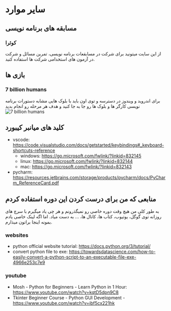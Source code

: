 # سایر موارد
## مسابقه های برنامه نویسی
### کوئرا
از این سایت میتونید برای شرکت در مسابقعات برنامه نویسی، تمرین مسائل و شرکت در آزمون های استخدامی شرکت ها استفاده کنید.
## بازی ها
### 7 billion humans
برای اندروید و ویندوز در دسترسه و توی اون باید با بلوک هایی مشابه دستورات برنامه نویسی کارگر ها و بلوک ها رو جا به جا کنید و هدف هر مرحله رو انجام بدید
![7 billion humans](https://play-lh.googleusercontent.com/VgUps3B5ho5sd0rljuKzFr8-6wy-Pl98Vps1QL0bOA8iqO7eHdw8iU55IEZSPloilX4=w1052-h592)
## کلید های میانبر کیبورد

- vscode: https://code.visualstudio.com/docs/getstarted/keybindings#_keyboard-shortcuts-reference
    - windows: https://go.microsoft.com/fwlink/?linkid=832145
    - linux: https://go.microsoft.com/fwlink/?linkid=832144
    - mac: https://go.microsoft.com/fwlink/?linkid=832143
- pycharm: https://resources.jetbrains.com/storage/products/pycharm/docs/PyCharm_ReferenceCard.pdf
## منابعی که من برای درست کردن این دوره استفاده کردم
به طور کلی من هیچ وقت دوره خاصی رو نمیگذرونم و هر چی یاد میگیرم با سرچ های روزانه توی گوگل، یوتیوب، کتاب ها، کانال ها، ... به دست میاد. اما اگه لینک خاصی یادم بمونه اینجا براتون میذارم.
### websites
- python official website tutorial: https://docs.python.org/3/tutorial/
- convert python file to exe: https://towardsdatascience.com/how-to-easily-convert-a-python-script-to-an-executable-file-exe-4966e253c7e9

### youtube
- Mosh - Python for Beginners - Learn Python in 1 Hour: https://www.youtube.com/watch?v=kqtD5dpn9C8
- Tkinter Beginner Course - Python GUI Development - https://www.youtube.com/watch?v=ibf5cx221hk
